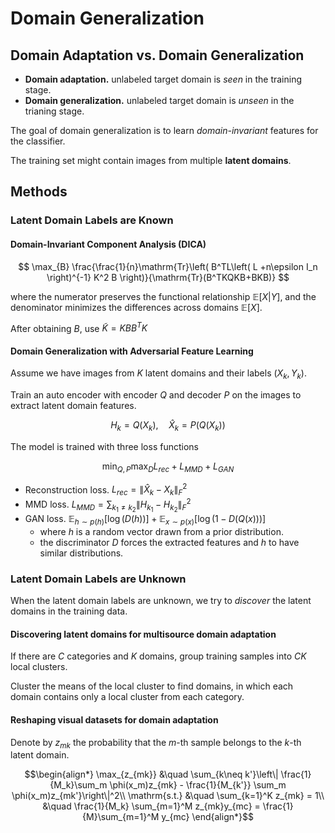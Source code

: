 # Domain Generalization

## Domain Adaptation vs. Domain Generalization

- **Domain adaptation.** unlabeled target domain is *seen* in the training stage.
- **Domain generalization.** unlabeled target domain is *unseen* in the trianing stage.

The goal of domain generalization is to learn *domain-invariant* features for the classifier.

The training set might contain images from multiple **latent domains**.

## Methods

### Latent Domain Labels are Known

#### Domain-Invariant Component Analysis (DICA)

$$ \max_{B} \frac{\frac{1}{n}\mathrm{Tr}\left( B^TL\left( L +n\epsilon I_n \right)^{-1} K^2 B \right)}{\mathrm{Tr}(B^TKQKB+BKB)} $$

where the numerator preserves the functional relationship $\mathbb{E}[X|Y]$, and the denominator minimizes the differences across domains $\mathbb{E}[X]$.

After obtaining $B$, use $\tilde{K} = KBB^TK$

#### Domain Generalization with Adversarial Feature Learning

Assume we have images from $K$ latent domains and their labels $(X_k, Y_k)$.

Train an auto encoder with encoder $Q$ and decoder $P$ on the images to extract latent domain features.

$$ H_k = Q(X_k), \quad \hat{X}_k = P(Q(X_k)) $$

The model is trained with three loss functions

$$ \min_{Q,P} \max_{D} L_{rec} + L_{MMD} + L_{GAN} $$

- Reconstruction loss. $L_{rec} = \|\hat{X}_k - X_k\|_F^2$
- MMD loss. $L_{MMD} = \sum_{k_1 \neq k_2} \| H_{k_1} - H_{k_2} \|_F^2$
- GAN loss. $\mathbb{E}_{h \sim p(h)}[\log(D(h))] + \mathbb{E}_{x\sim p(x)}[\log(1 - D(Q(x)))]$
  - where $h$ is a random vector drawn from a prior distribution.
  - the discriminator $D$ forces the extracted features and $h$ to have similar distributions.

### Latent Domain Labels are Unknown

When the latent domain labels are unknown, we try to *discover* the latent domains in the training data.

#### Discovering latent domains for multisource domain adaptation

If there are $C$ categories and $K$ domains, group training samples into $CK$ local clusters.

Cluster the means of the local cluster to find domains, in which each domain contains only a local cluster from each category.

#### Reshaping visual datasets for domain adaptation

Denote by $z_{mk}$ the probability that the $m$-th sample belongs to the $k$-th latent domain.

$$\begin{align*}
  \max_{z_{mk}} &\quad \sum_{k\neq k'}\left\| \frac{1}{M_k}\sum_m \phi(x_m)z_{mk} - \frac{1}{M_{k'}} \sum_m \phi(x_m)z_{mk'}\right\|^2\\
  \mathrm{s.t.} &\quad \sum_{k=1}^K z_{mk} = 1\\
  &\quad \frac{1}{M_k} \sum_{m=1}^M z_{mk}y_{mc} = \frac{1}{M}\sum_{m=1}^M y_{mc}
\end{align*}$$
